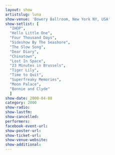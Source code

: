 ```yaml
---
layout: show
artistslug: luna
show-venue: 'Bowery Ballroom, New York NY, USA'
show-setlist: [
  "IHOP",
  "Hello Little One",
  "Four Thousand Days",
  "Sideshow By The Seashore",
  "The Slow Song",
  "Dear Diary",
  "Chinatown",
  "Lost In Space",
  "23 Minutes in Brussels",
  "Tiger Lily",
  "Time to Quit",
  "Superfreaky Memories",
  "Moon Palace",
  "Bonnie and Clyde"
  ]
show-date: 2000-04-08
category: 2000
show-radio: 
show-lastfm: 
show-cancelled: 
performers: 
facebook-event-url: 
show-poster-url: 
show-ticket-url: 
show-venue-website: 
show-additional: 
---
```


